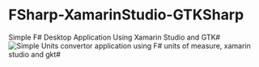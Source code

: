 # FSharp-XamarinStudio-GTKSharp
Simple F# Desktop Application Using Xamarin Studio and GTK#
![Simple Units convertor application using F#  units of measure, xamarin studio and gkt#]({{site.baseurl}}//FsharpUnitsOfMeasure.PNG)
